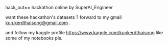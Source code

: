 hack_out== hackathon online by SuperAI_Engineer

want these hackathon's datasets ? forward to my gmail kun.kerdthaisong@gmail.com .

and follow my kaggle profile
https://www.kaggle.com/kunkerdthaisong like some of my notebooks pls.
